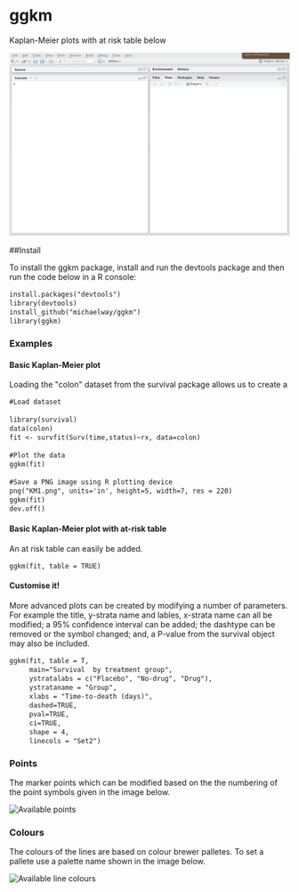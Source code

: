 # ggkm
Kaplan-Meier plots with at risk table below

![](Images/ggkm.gif)

##Install

To install the ggkm package, install and run the devtools package and then run the code below in a R console:

```
install.packages("devtools")
library(devtools)
install_github("michaelway/ggkm")
library(ggkm)
```


### Examples

#### Basic Kaplan-Meier plot

Loading the "colon" dataset from the survival package allows us to create a 

```
#Load dataset

library(survival)
data(colon)
fit <- survfit(Surv(time,status)~rx, data=colon)

#Plot the data
ggkm(fit)

#Save a PNG image using R plotting device
png("KM1.png", units='in', height=5, width=7, res = 220)
ggkm(fit)
dev.off()

```
#### Basic Kaplan-Meier plot with at-risk table

An at risk table can easily be added.

```
ggkm(fit, table = TRUE)
```


#### Customise it!

More advanced plots can be created by modifying a number of parameters.  For example the title, y-strata name and lables, x-strata name can all be modified; a 95% confidence interval can be added; the dashtype can be removed or the symbol changed; and, a P-value from the survival object may also be included.

```
ggkm(fit, table = T, 
     main="Survival  by treatment group", 
     ystratalabs = c("Placebo", "No-drug", "Drug"),
     ystrataname = "Group",
     xlabs = "Time-to-death (days)",
     dashed=TRUE,
     pval=TRUE,
     ci=TRUE,
     shape = 4,
     linecols = "Set2")

```

### Points

The marker points which can be modified based on the the numbering of the point symbols given in the image below.

![Available points](http://1.1.1.2/bmi/www.sthda.com/sthda/RDoc/images/points-symbols.png)

### Colours

The colours of the lines are based on colour brewer palletes.  To set a pallete use a palette name shown in the image below.

![Available line colours](http://www.datavis.ca/sasmac/brewer.all.jpg)

